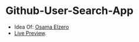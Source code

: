 # Github-User-Search-App

-   Idea Of: [Osama Elzero](https://www.youtube.com/watch?v=uCKCSO8vkiU)
-   [Live Preview](https://philopaterhany.github.io/Github-User-Search-App/).
